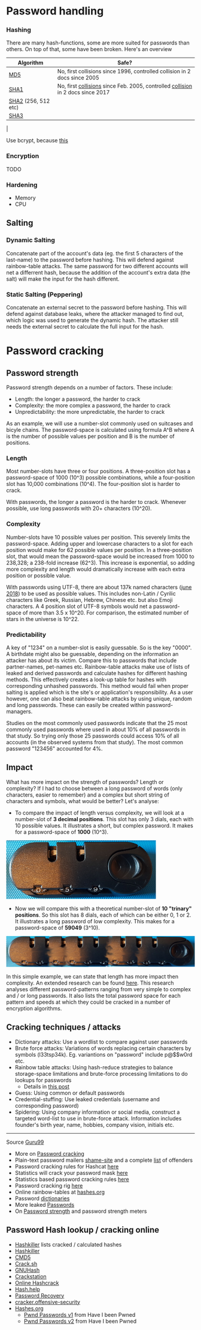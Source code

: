# Password handling

### Hashing

There are many hash-functions, some are more suited for passwords than others.
On top of that, some have been broken. Here's an overview

| Algorithm                                      | Safe?   |
| ---------------------------------------------- | ------- |
| [MD5](https://en.wikipedia.org/wiki/MD5)       | No, first collisions since 1996, controlled collision in 2 docs since 2005 |
| [SHA1](https://en.wikipedia.org/wiki/SHA-1)    | No, first [collisions](https://www.theverge.com/2017/2/23/14712118/google-sha1-collision-broken-web-encryption-shattered) since Feb. 2005, controlled [collision](https://en.wikipedia.org/wiki/SHA-1#SHAttered_%E2%80%93_first_public_collision) in 2 docs since 2017 |
| [SHA2](https://en.wikipedia.org/wiki/SHA-2) (256, 512 etc)   |           |
| [SHA3](https://en.wikipedia.org/wiki/SHA-3)    |           |
| 


Use bcrypt, because [this](https://codahale.com/how-to-safely-store-a-password/)


### Encryption

TODO

### Hardening
* Memory
* CPU

## Salting

### Dynamic Salting
Concatenate part of the account's data (eg. the first 5 characters of the last-name) to the password before hashing. 
This will defend against rainbow-table attacks. The same password for two different accounts will net a differrent hash, because the addition of 
the account's extra data (the salt) will make the input for the hash different.

### Static Salting (Peppering)
Concatenate an external secret to the password before hashing. This will defend against database leaks, where the attacker managed 
to find out, which logic was used to generate the dynamic hash. The attacker still needs the external secret to calculate the full input 
for the hash.

# Password cracking

## Password strength
Password strength depends on a number of factors. These include:
* Length: the longer a password, the harder to crack
* Complexity: the more complex a password, the harder to crack
* Unpredictability: the more unpredictable, the harder to crack

As an example, we will use a number-slot commonly used on suitcases and bicyle chains.
The password-space is calculated using formula A^B where A is the number of possible values per position and B is the number of positions.

### Length
Most number-slots have three or four positions. A three-position slot has a password-space of 1000 (10^3) possible combinations, 
while a four-position slot has 10,000 combinations (10^4). The four-position slot is harder to crack. 

With passwords, the longer a password is the harder to crack. Whenever possible, use long passwords with 20+ characters (10^20).

### Complexity
Number-slots have 10 possible values per position. This severely limits the password-space. Adding upper and lowercase characters
to a slot for each position would make for 62 possible values per position. In a three-position slot, that would mean the password-space
would be increased from 1000 to 238,328; a 238-fold increase (62^3). This increase is exponential, so adding more complexity and length 
would dramatically increase with each extra position or possible value. 

With passwords using UTF-8, there are about 137k named characters ([june 2018](http://www.babelstone.co.uk/Unicode/HowMany.html))
to be used as possible values. This includes non-Latin / Cyrilic characters like Greek, Russian, Hebrew, Chinese etc. but also Emoji characters.
A 4 position slot of UTF-8 symbols would net a password-space of more than 3.5 x 10^20. For comparison, the estimated number of stars in the universe is 10^22.

### Predictability
A key of "1234" on a number-slot is easily guessable. So is the key "0000". A birthdate might also be guessable, depending on the information 
an attacker has about its victim. Compare this to passwords that include partner-names, pet-names etc. Rainbow-table attacks make use of lists of leaked and derived passwords
and calculate hashes for different hashing methods. This effectively creates a look-up table for hashes with corresponding unhashed passwords.
This method would fail when proper salting is applied which is the site's or application's responsibility. As a user however, one can also beat rainbow-table attacks by 
using unique, random and long passwords. These can easily be created within password-managers. 

Studies on the most commonly used passwords indicate that the 25 most commonly used passwords where used in about 10% of all passwords
in that study. So trying only those 25 passwords could access 10% of all accounts (in the observed systems from that study). The most common password "123456" accounted for 4%.

## Impact
What has more impact on the strength of passwords? Length or complexity? If I had to choose between a long password of words 
(only characters, easier to remember) and a complex but short string of characters and symbols, what would be better? 
Let's analyse:

* To compare the impact of length versus complexity, we will look at a number-slot of <b>3 decimal positions</b>. This slot has only 3 dials, each with 10 possible values.
It illustrates a short, but complex password. It makes for a password-space of <b>1000</b> (10^3).

![Short decimal slot](keypad.png)
* Now we will compare this with a theoretical number-slot of <b>10 "trinary" positions</b>. So this slot has 8 dials, each of which can be either 0, 1 or 2. It illustrates a long password
of low complexity. This makes for a password-space of <b>59049</b> (3^10).
 
![Long binary slot](keylock_long.png)

In this simple example, we can state that length has more impact then complexity. An extended research can be found [here](crackingSpeeds.md).
This research analyses different password-patterns ranging from very simple to complex and / or long passwords. It also 
lists the total password space for each pattern and speeds at which they could be cracked in a number of encryption algorithms.

## Cracking techniques / attacks
* Dictionary attacks: Use a wordlist to compare against user passwords
* Brute force attacks: Variations of words replacing certain characters by symbols (l33tsp34k). Eg. variantions on "password" include p@$$w0rd etc.
* Rainbow table attacks: Using hash-reduce strategies to balance storage-space limitations and brute-force processing limitations to do lookups for passwords
  * Details in [this post](http://kestas.kuliukas.com/RainbowTables/)
* Guess: Using common or default passwords
* Credential-stuffing: Use leaked credentials (username and corresponding password)
* Spidering: Using company information or social media, construct a targeted word-list to use in brute-force attack. Information includes founder's birth year, name, hobbies, company vision, initials etc. 

------------
Source [Guru99](https://www.guru99.com/how-to-crack-password-of-an-application.html)

* More on [Password cracking](https://www.youtube.com/watch?v=zUM7i8fsf0g)
* Plain-text password mailers [shame-site](http://plaintextoffenders.com/) and a complete [list](https://github.com/plaintextoffenders/plaintextoffenders/blob/master/offenders.csv) of offenders
* Password cracking rules for Hashcat [here](https://github.com/praetorian-inc/Hob0Rules)
* Statistics will crack your password mask [here](https://p16.praetorian.com/blog/statistics-will-crack-your-password-mask-structure)
* Statistics based password cracking rules [here](https://p16.praetorian.com/blog/hob064-statistics-based-password-cracking-rules-hashcat-d3adhob0)
* Password cracking rig [here](https://www.netmux.com/blog/how-to-build-a-password-cracking-rig)
* Online rainbow-tables at [hashes.org](https://hashes.org/)
* Password [dictionaries](https://wiki.skullsecurity.org/Passwords)
* More leaked [Passwords](https://github.com/danielmiessler/SecLists/tree/master/Passwords)
* On [Password strength](https://nulab.com/blog/tech/password-strength/) and password strength meters


## Password Hash lookup / cracking online
* [Hashkiller](https://hashkiller.co.uk/db-info.aspx) lists cracked / calculated hashes
* [Hashkiller](https://hashkiller.co.uk/Cracker)
* [CMD5](https://www.cmd5.org/)
* [Crack.sh](https://crack.sh/)
* [GNUHash](https://gpuhash.me/)
* [Crackstation](https://crackstation.net/)
* [Online Hashcrack](https://www.onlinehashcrack.com/) 
* [Hash.help](https://hash.help/)
* [Password Recovery](https://passwordrecovery.io/)
* [cracker.offensive-security](http://cracker.offensive-security.com/)
* [Hashes.org](https://hashes.org/)
  * [Pwnd Passwords v1](https://hashes.org/leaks.php?id=70) from Have I been Pwned
  * [Pwnd Passwords v2](https://hashes.org/leaks.php?id=515) from Have I been Pwned




